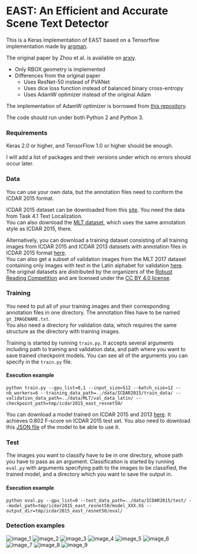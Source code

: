 
# EAST: An Efficient and Accurate Scene Text Detector

This is a Keras implementation of EAST based on a Tensorflow implementation made by [argman](https://github.com/argman/EAST).

The original paper by Zhou et al. is available on [arxiv](https://arxiv.org/abs/1704.03155).

+ Only RBOX geometry is implemented
+ Differences from the original paper
    + Uses ResNet-50 instead of PVANet
    + Uses dice loss function instead of balanced binary cross-entropy
    + Uses AdamW optimizer instead of the original Adam

The implementation of AdamW optimizer is borrowed from [this repository](https://github.com/shaoanlu/AdamW-and-SGDW).

The code should run under both Python 2 and Python 3.

### Requirements

Keras 2.0 or higher, and TensorFlow 1.0 or higher should be enough.

I will add a list of packages and their versions under which no errors should occur later.

### Data

You can use your own data, but the annotation files need to conform the ICDAR 2015 format.

ICDAR 2015 dataset can be downloaded from this [site](http://rrc.cvc.uab.es/?ch=4&com=introduction). You need the data from Task 4.1 Text Localization.\
You can also download the [MLT dataset](http://rrc.cvc.uab.es/?ch=8&com=introduction), which uses the same annotation style as ICDAR 2015, there.

Alternatively, you can download a training dataset consisting of all training images from ICDAR 2015 and ICDAR 2013 datasets with annotation files in ICDAR 2015 format [here](https://drive.google.com/a/nlab-mpg.jp/uc?id=1p9a3K0czxIJ6zx0cFMURnKg5ydTK3jlk&export=download).\
You can also get a subset of validation images from the MLT 2017 dataset containing only images with text in the Latin alphabet for validation [here](https://drive.google.com/a/nlab-mpg.jp/uc?id=1Ljye_kHCfZ54wHQINOivgClUAj8EF-v-&export=download).\
The original datasets are distributed by the organizers of the [Robust Reading Competition](http://rrc.cvc.uab.es/) and are licensed under the [CC BY 4.0 license](https://creativecommons.org/licenses/by/4.0/).

### Training

You need to put all of your training images and their corresponding annotation files in one directory. The annotation files have to be named `gt_IMAGENAME.txt`.\
You also need a directory for validation data, which requires the same structure as the directory with training images.

Training is started by running `train.py`. It accepts several arguments including path to training and validation data, and path where you want to save trained checkpoint models. You can see all of the arguments you can specify in the `train.py` file.

#### Execution example
```
python train.py --gpu_list=0,1 --input_size=512 --batch_size=12 --nb_workers=6 --training_data_path=../data/ICDAR2015/train_data/ --validation_data_path=../data/MLT/val_data_latin/ --checkpoint_path=tmp/icdar2015_east_resnet50/
```

You can download a model trained on ICDAR 2015 and 2013 [here](https://drive.google.com/file/d/1hfIzGuQn-xApDYiucMDZvOCosyAVwvku/view?usp=sharing). It achieves 0.802 F-score on ICDAR 2015 test set. You also need to download this [JSON file](https://drive.google.com/file/d/1gnkdCToYQfdU3ssaOareFTBr0Nz6u4rr/view?usp=sharing) of the model to be able to use it.

### Test

The images you want to classify have to be in one directory, whose path you have to pass as an argument. Classification is started by running `eval.py` with arguments specifying path to the images to be classified, the trained model, and a directory which you want to save the output in.

#### Execution example
```
python eval.py --gpu_list=0 --test_data_path=../data/ICDAR2015/test/ --model_path=tmp/icdar2015_east_resnet50/model_XXX.h5 --output_dir=tmp/icdar2015_east_resnet50/eval/
```

### Detection examples
![image_1](examples/img_12.jpg)
![image_2](examples/img_13.jpg)
![image_3](examples/img_14.jpg)
![image_4](examples/img_15.jpg)
![image_5](examples/img_28.jpg)
![image_6](examples/img_29.jpg)
![image_7](examples/img_33.jpg)
![image_8](examples/img_37.jpg)
![image_9](examples/img_42.jpg)
